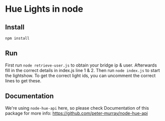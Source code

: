 # Hue Lights in node

## Install

`npm install`

## Run

First run `node retrieve-user.js` to obtain your bridge ip & user. Afterwards fill in the correct details in index.js line 1 & 2. Then run `node index.js` to start the lightshow. To get the correct light ids, you can uncomment the correct lines to get these.

## Documentation

We're using `node-hue-api` here, so please check Documentation of this package for more info: https://github.com/peter-murray/node-hue-api
